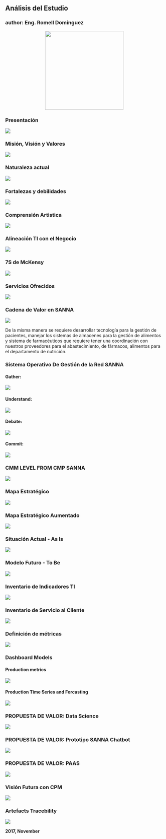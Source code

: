 ## Análisis del Estudio

### author: Eng. Romell Domínguez
[![](snapshot/icono.png#centerMedium)](https://www.romellfudi.com/)

### Presentación

![](Sketch/SOMOS.png#centeBig)

### Misión, Visión y Valores

![](make/Mision_Vision_Valores.png#centeBig)

### Naturaleza actual

![](Sketch/ESTADO.png#centeBig)

### Fortalezas y debilidades

![](make/FODA.png#centeBig)

### Comprensión Artistica

![](make/Meaning.png#centeBig)

### Alineación TI con el Negocio

![](make/Ti_Estratégia_SANNA.png#centeBig)

### 7S de McKensy

![](make/7sMacKinsey.png#centeBig)

### Servicios Ofrecidos

![](make/Services.png#centeBig)

### Cadena de Valor en SANNA

![](make/Cadena_Valor.png#centeBig)

De la misma manera se requiere desarrollar tecnología para la gestión de pacientes, manejar los sistemas de almacenes para la gestión de alimentos y sistema de farmacéuticos que requiere tener una coordinación con nuestros proveedores para el abastecimiento, de fármacos, alimentos para   el departamento de nutrición. 

### Sistema Operativo De Gestión de la Red SANNA

#### Gather:

![](make/GATHER.png#centeBig)

#### Understand:

![](make/Entender.png#centeBig)

#### Debate:

![](make/debatir.png#centeBig)

#### Commit: 

![](make/Comprometerse.png#centeBig)

### CMM LEVEL FROM CMP SANNA

![](make/CMM_SANNA.png#centeBig)

### Mapa Estratégico

![](make/MapaEstrategico.png#centeBig)

### Mapa Estratégico Aumentado

![](topics/Mapa_Estratégico_Aumentado.png#centeBig)

### Situación Actual - As Is

![](make/As_Is_SANNA.png#centeBig)

### Modelo Futuro - To Be

![](make/To_Be_SANNA.png#centeBig)

### Inventario de Indicadores TI

![](make/Inventario_TI.png#centeBig)

### Inventario de Servicio al Cliente

![](make/Inventario_Customer.png#centeBig)

### Definición de métricas

![](make/METRICS.png#centeBig)

### Dashboard Models

#### Production metrics 

![](make/Modelo_DashBoard_1.jpg#centeBig)

#### Production Time Series and Forcasting

![](make/Modelo_DashBoard_2.jpg#centeBig)

### PROPUESTA DE VALOR: Data Science

![](Sketch/IMPLEMENTACIÓN.png#centeBig)

### PROPUESTA DE VALOR: Prototipo SANNA Chatbot

![](make/Prototipo.png#centeBig)

### PROPUESTA DE VALOR: PAAS

![](make/PAAS.png#centeBig)

### Visión Futura con CPM

![](Sketch/REVOLUCIÓN.png#centeBig)

### Artefacts Tracebility

![](topics/Tracebility.png#centeBig)

**2017, November**

<style>
img[src*='#centerBig'] { 
    width:500px;
    display: block;
    margin: auto;
}
img[src*='#centerMedium'] { 
    width:250px;
    display: block;
    margin: auto;
}
img[src*='#centerSmall'] { 
    width:100px;
    display: block;
    margin: auto;
}
img[src*='#vertical'] { 
    width:250px;
    display: block;
    margin: auto;
}
img[src*='#circleci'] { 
    width:100px;
    display: block;
    margin: auto;
}
</style>